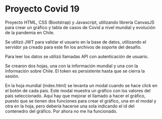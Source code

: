 # Proyecto Covid 19

Proyecto HTML, CSS (Bootstrap) y Javascript, utilizando librería CanvasJS para crear un gráfico y tabla de casos de Covid a nivel mundial y evolución de la pandemia en Chile.

Se utilizó JWT para validar el usuario en la base de datos, utilizando el servidor ya creado para este fin los archivos de soporte del desafío.

Para leer los datos se utilizó llamadas API con autenticación de usuario.

Se crearon dos hojas, una con la información mundial y una con la información sobre Chile. El token es persistente hasta que se cierra la sesión.

En la hoja mundial (index.html) se levanta un modal cuando se hace click en el botón de cada país. Este modal muestra un gráfico con los valores del país seleccionado. Aquí hay que mejorar el llamado a hacer el gráfico, puesto que se tienen dos funciones para crear el gráfico, una en el modal y otra en la hoja, pero debería hacerse una sola indicando el id del contenedro del gráfico. Por ahora no me ha funcionado.